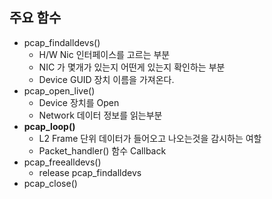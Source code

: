 ## 주요 함수

* pcap_findalldevs()
  * H/W Nic 인터페이스를 고르는 부분
  * NIC 가 몇개가 있는지 어떤게 있는지 확인하는 부분
  * Device GUID 장치 이름을 가져온다.
* pcap_open_live()
  * Device 장치를 Open
  * Network 데이터 정보를 읽는부분
* **pcap_loop()**
  * L2 Frame 단위 데이터가 들어오고 나오는것을 감시하는 여할
  * Packet_handler() 함수 Callback
* pcap_freealldevs()
  * release pcap_findalldevs
* pcap_close()
